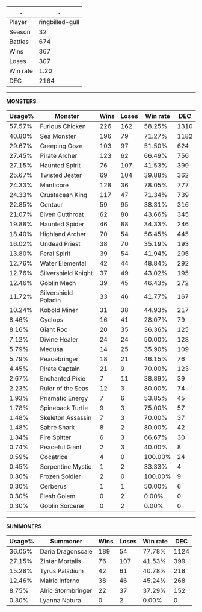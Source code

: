 .|.
|-|-
Player|ringbilled-gull
Season|32
Battles|674
Wins|367
Loses|307
Win rate|1.20
DEC|2164

---
**MONSTERS**

Usage%|Monster|Wins|Loses|Win rate|DEC|
-|-|-|-|-|-|
57.57%|Furious Chicken|226|162|58.25%|1310|
40.80%|Sea Monster|196|79|71.27%|1182|
29.67%|Creeping Ooze|103|97|51.50%|624|
27.45%|Pirate Archer|123|62|66.49%|756|
27.15%|Haunted Spirit|76|107|41.53%|399|
25.67%|Twisted Jester|69|104|39.88%|362|
24.33%|Manticore|128|36|78.05%|777|
24.33%|Crustacean King|117|47|71.34%|739|
22.85%|Centaur|59|95|38.31%|316|
21.07%|Elven Cutthroat|62|80|43.66%|345|
19.88%|Haunted Spider|46|88|34.33%|246|
18.40%|Highland Archer|70|54|56.45%|445|
16.02%|Undead Priest|38|70|35.19%|193|
13.80%|Feral Spirit|39|54|41.94%|205|
12.76%|Water Elemental|42|44|48.84%|292|
12.76%|Silvershield Knight|37|49|43.02%|195|
12.46%|Goblin Mech|39|45|46.43%|272|
11.72%|Silvershield Paladin|33|46|41.77%|167|
10.24%|Kobold Miner|31|38|44.93%|217|
8.46%|Cyclops|16|41|28.07%|79|
8.16%|Giant Roc|20|35|36.36%|125|
7.12%|Divine Healer|24|24|50.00%|128|
5.79%|Medusa|14|25|35.90%|109|
5.79%|Peacebringer|18|21|46.15%|76|
4.45%|Pirate Captain|21|9|70.00%|123|
2.67%|Enchanted Pixie|7|11|38.89%|39|
2.23%|Ruler of the Seas|12|3|80.00%|74|
1.93%|Prismatic Energy|7|6|53.85%|45|
1.78%|Spineback Turtle|9|3|75.00%|57|
1.48%|Skeleton Assassin|7|3|70.00%|37|
1.48%|Sabre Shark|8|2|80.00%|42|
1.34%|Fire Spitter|6|3|66.67%|30|
0.74%|Peaceful Giant|2|3|40.00%|8|
0.59%|Cocatrice|4|0|100.00%|24|
0.45%|Serpentine Mystic|1|2|33.33%|4|
0.30%|Frozen Soldier|2|0|100.00%|9|
0.30%|Cerberus|1|1|50.00%|6|
0.30%|Flesh Golem|0|2|0.00%|0|
0.30%|Goblin Sorcerer|0|2|0.00%|0|

---
**SUMMONERS**

Usage%|Summoner|Wins|Loses|Win rate|DEC|
-|-|-|-|-|-|
36.05%|Daria Dragonscale|189|54|77.78%|1124|
27.15%|Zintar Mortalis|76|107|41.53%|399|
15.28%|Tyrus Paladium|42|61|40.78%|218|
12.46%|Malric Inferno|38|46|45.24%|268|
8.75%|Alric Stormbringer|22|37|37.29%|152|
0.30%|Lyanna Natura|0|2|0.00%|0|
